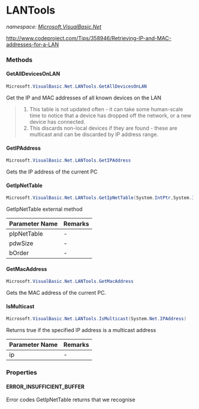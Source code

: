 ﻿# LANTools
_namespace: <a href="#" onClick="load('/docs/Microsoft.VisualBasic.Net/index.md')">Microsoft.VisualBasic.Net</a>_

http://www.codeproject.com/Tips/358946/Retrieving-IP-and-MAC-addresses-for-a-LAN



### Methods

#### GetAllDevicesOnLAN
```csharp
Microsoft.VisualBasic.Net.LANTools.GetAllDevicesOnLAN
```
Get the IP and MAC addresses of all known devices on the LAN
> 
>  1) This table is not updated often - it can take some human-scale time 
>     to notice that a device has dropped off the network, or a new device
>     has connected.
>  2) This discards non-local devices if they are found - these are multicast
>     and can be discarded by IP address range.
>  

#### GetIPAddress
```csharp
Microsoft.VisualBasic.Net.LANTools.GetIPAddress
```
Gets the IP address of the current PC

#### GetIpNetTable
```csharp
Microsoft.VisualBasic.Net.LANTools.GetIpNetTable(System.IntPtr,System.Int32@,System.Boolean)
```
GetIpNetTable external method

|Parameter Name|Remarks|
|--------------|-------|
|pIpNetTable|-|
|pdwSize|-|
|bOrder|-|


#### GetMacAddress
```csharp
Microsoft.VisualBasic.Net.LANTools.GetMacAddress
```
Gets the MAC address of the current PC.

#### IsMulticast
```csharp
Microsoft.VisualBasic.Net.LANTools.IsMulticast(System.Net.IPAddress)
```
Returns true if the specified IP address is a multicast address

|Parameter Name|Remarks|
|--------------|-------|
|ip|-|



### Properties

#### ERROR_INSUFFICIENT_BUFFER
Error codes GetIpNetTable returns that we recognise

